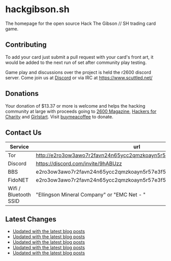 # hackgibson.sh
The homepage for the open source Hack The Gibson // SH trading card game.


## Contributing

To add your card just submit a pull request with your card's front art, it would be added to the next run of set after community play testing.

Game play and discussions over the project is held the r2600 discord server. Come join us at [Discord](https://discord.com/invite/9hABUzz) or via IRC at https://www.scuttled.net/


## Donations

Your donation of $13.37 or more is welcome and helps the hacking community at large with proceeds going to [2600 Magazine](https://2600.com/), [Hackers for Charity](https://hackersforcharity.org) and [Girlstart](https://girlstart.org).  Visit [buymeacoffee](https://www.buymeacoffee.com/hackgibson.sh) to donate.


## Contact Us

Service | url
-|-
Tor | http://e2ro3ow3awo7r2favn24n65ycc2qmzkoayn5r57e3f56nvjwdcgg32ad.onion
Discord | https://discord.com/invite/9hABUzz
BBS | e2ro3ow3awo7r2favn24n65ycc2qmzkoayn5r57e3f56nvjwdcgg32ad.onion:23
FidoNET | e2ro3ow3awo7r2favn24n65ycc2qmzkoayn5r57e3f56nvjwdcgg32ad.onion:24554
Wifi / Bluetooth SSID | "Ellingson Mineral Company" or "EMC Net - <fidonet address>"

## Latest Changes
<!-- BLOG-POST-LIST:START -->
- [Updated with the latest blog posts](https://github.com/DFW2600/hackgibson.sh/commit/36e8d1b1d568e3c5d0f4d24e4385d55a72d77b9b)
- [Updated with the latest blog posts](https://github.com/DFW2600/hackgibson.sh/commit/189d159c49aa8d5dcedf7819f2d0fa0a53556fc7)
- [Updated with the latest blog posts](https://github.com/DFW2600/hackgibson.sh/commit/53ebbfe2a25392b35e75185d824ddd02aaa8d634)
- [Updated with the latest blog posts](https://github.com/DFW2600/hackgibson.sh/commit/f68fba9c38b14b55012b9c12a8532280662c86ff)
- [Updated with the latest blog posts](https://github.com/DFW2600/hackgibson.sh/commit/b3939803b004d3a095c744db1c4f6abf413e647e)
<!-- BLOG-POST-LIST:END -->
